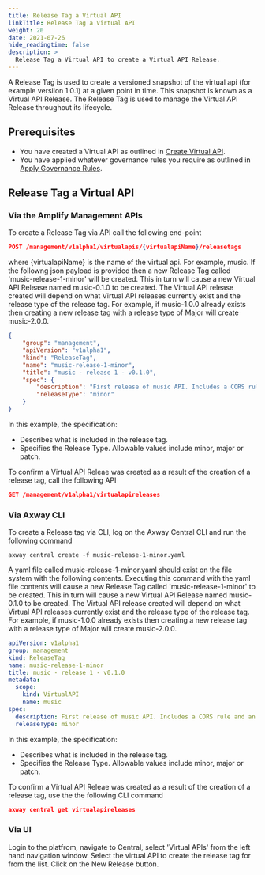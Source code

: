 ```yaml
---
title: Release Tag a Virtual API
linkTitle: Release Tag a Virtual API
weight: 20
date: 2021-07-26
hide_readingtime: false
description: >
  Release Tag a Virtual API to create a Virtual API Release.
---
```


A Release Tag is used to create a versioned snapshot of the virtual api (for example versiion 1.0.1) at a given point in time. This snapshot is known as a Virtual API Release. The Release Tag is used to manage the Virtual API Release throughout its lifecycle.

## Prerequisites

* You have created a Virtual API as outlined in [Create Virtual API](/docs/usage/Create/index.html).
* You have applied whatever governance rules you require as outlined in [Apply Governance Rules](/docs/usage/GovRules/index.html).

## Release Tag a Virtual API

### Via the Amplify Management APIs

To create a Release Tag via API call the following end-point

```json
POST /management/v1alpha1/virtualapis/{virtualapiName}/releasetags
```

where {virtualapiName} is the name of the virtual api. For example, music. If the followng json payload is provided then a new Release Tag called 'music-release-1-minor' will be created. This in turn will cause a new Virtual API Release named music-0.1.0 to be created. The Virtual API release created will depend on what Virtual API releases currently exist and the release type of the release tag. For example, if music-1.0.0 already exists then creating a new release tag with a release type of Major will create music-2.0.0.

```json
{
    "group": "management",
    "apiVersion": "v1alpha1",
    "kind": "ReleaseTag",
    "name": "music-release-1-minor",
    "title": "music - release 1 - v0.1.0",
    "spec": {
        "description": "First release of music API. Includes a CORS rule and an API Key auth rule",
        "releaseType": "minor"
    }
}
```

In this example, the specification:

* Describes what is included in the release tag.
* Specifies the Release Type. Allowable values include minor, major or patch.

To confirm a Virtual API Releae was created as a result of the creation of a release tag, call the following API

```json
GET /management/v1alpha1/virtualapireleases
```

### Via Axway CLI

To create a Release tag via CLI, log on the Axway Central CLI and run the following command

```
axway central create -f music-release-1-minor.yaml
```

A yaml file called music-release-1-minor.yaml should exist on the file system with the following contents. Executing this command with the yaml file contents will cause a new Release Tag called 'music-release-1-minor' to be created. This in turn will cause a new Virtual API Release named music-0.1.0 to be created. The Virtual API release created will depend on what Virtual API releases currently exist and the release type of the release tag. For example, if music-1.0.0 already exists then creating a new release tag with a release type of Major will create music-2.0.0.

```yaml
apiVersion: v1alpha1
group: management
kind: ReleaseTag
name: music-release-1-minor
title: music - release 1 - v0.1.0
metadata:
  scope:
    kind: VirtualAPI
    name: music
spec:
  description: First release of music API. Includes a CORS rule and an API Key auth rule
  releaseType: minor
```

In this example, the specification:

* Describes what is included in the release tag.
* Specifies the Release Type. Allowable values include minor, major or patch.

To confirm a Virtual API Releae was created as a result of the creation of a release tag, use the the following CLI command

```json
axway central get virtualapireleases
```

### Via UI

Login to the platfrom, navigate to Central, select 'Virtual APIs' from the left hand navigation window. Select the virtual API to create the release tag for from the list. Click on the New Release button.
